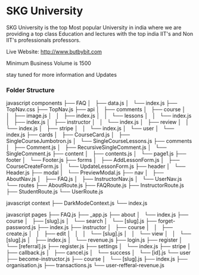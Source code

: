 # SKG University

SKG University is the top Most popular University in india where we are providing a top class Education and lectures with the top india IIT's and Non IIT's professionals professors.

Live Website: http://www.butbybit.com

Minimum Business Volume is 1500

stay tuned for more information and Updates

### Folder Structure

javascript
components
├── FAQ
│   ├── data.js
│   └── index.js
├── TopNav.css
├── TopNav.js
├── api
│   ├── comments
│   ├── course
│   │   ├── image.js
│   │   ├── index.js
│   │   └── lessons
│   │       └── index.js
│   ├── index.js
│   ├── instructor
│   │   └── index.js
│   ├── review
│   │   └── index.js
│   ├── stripe
│   │   └── index.js
│   └── user
│       └── index.js
├── cards
│   ├── CourseCard.js
│   ├── SingleCourseJumbotron.js
│   └── SingleCourseLessons.js
├── comments
│   ├── Comment.js
│   ├── RecursiveSingleComment.js
│   └── SingleComment.js
├── content
│   ├── contents.js
│   └── page1.js
├── footer
│   └── Footer.js
├── forms
│   ├── AddLessonForm.js
│   ├── CourseCreateForm.js
│   └── UpdateLessonForm.js
├── header
│   └── Header.js
├── modal
│   └── PreviewModal.js
├── nav
│   ├── AboutNav.js
│   ├── FAQ.js
│   ├── InstructorNav.js
│   └── UserNav.js
└── routes
    ├── AboutRoute.js
    ├── FAQRoute.js
    ├── InstructorRoute.js
    ├── StudentRoute.js
    └── UserRoute.js


javascript
context
├── DarkModeContext.js
└── index.js


javascript
pages
├── FAQ.js
├── _app.js
├── about
│   └── index.js
├── course
│   ├── [slug].js
│   └── search
│       └── [slug].js
├── forget-password.js
├── index.js
├── instructor
│   ├── course
│   │   ├── create.js
│   │   ├── edit
│   │   │   └── [slug].js
│   │   └── view
│   │       └── [slug].js
│   ├── index.js
│   └── revenue.js
├── login.js
├── register
│   └── [referral].js
├── register.js
├── settings
│   └── index.js
├── stripe
│   ├── callback.js
│   ├── cancel.js
│   └── success
│       └── [id].js
└── user
    ├── become-instructor.js
    ├── course
    │   └── [slug].js
    ├── index.js
    ├── organisation.js
    ├── transactions.js
    └── user-refferal-revenue.js